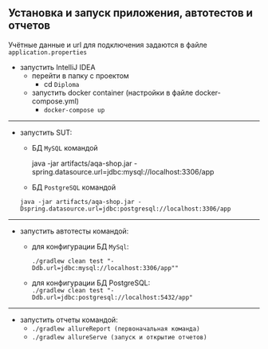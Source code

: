 ## Установка и запуск приложения, автотестов и отчетов

Учётные данные и url для подключения задаются в файле `application.properties`

* запустить IntelliJ IDEA
    * перейти в папку с проектом
        * cd ```Diploma```
    * запустить docker container (настройки в файле docker-compose.yml)
        * ```docker-compose up```
______
* запустить SUT:
    -  БД `MySQL` командой
  
       java -jar artifacts/aqa-shop.jar -spring.datasource.url=jdbc:mysql://localhost:3306/app

    -  БД `PostgreSQL` командой
  
      java -jar artifacts/aqa-shop.jar -Dspring.datasource.url=jdbc:postgresql://localhost:3306/app
  
___________
* запустить автотесты командой:
    - для конфигурации БД `MySql`: 
  
      ```./gradlew clean test "-Ddb.url=jdbc:mysql://localhost:3306/app""```
    - для конфигурации БД PostgreSQL:  
      ```./gradlew clean test "-Ddb.url=jdbc:postgresql://localhost:5432/app"```
___________
* запустить отчеты командой:
    - ```./gradlew allureReport (первоначальная команда)```
    - ```./gradlew allureServe (запуск и открытие отчетов)```
